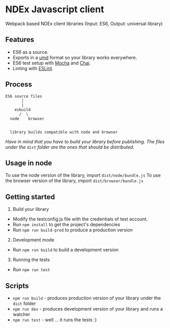 # NDEx Javascript client

Webpack based NDEx client libraries (Input: ES6, Output: universal library)

## Features

- ES6 as a source.
- Exports in a [umd](https://github.com/umdjs/umd) format so your library works everywhere.
- ES6 test setup with [Mocha](http://mochajs.org/) and [Chai](http://chaijs.com/).
- Linting with [ESLint](http://eslint.org/).

## Process

```
ES6 source files
       |
       |
    esbuild
      /  \
  node    browser


  library builds compatible with node and browser
```

_Have in mind that you have to build your library before publishing. The files under the `dist` folder are the ones that should be distributed._

## Usage in node

To use the node version of the library, import `dist/node/bundle.js`
To use the browser version of the library, import `dist/browser/bundle.js`

## Getting started

1. Build your library

- Modify the testconfig.js file with the credentials of test account.
- Run `npm install` to get the project's dependencies
- Run `npm run build-prod` to produce a production version

2. Development mode

- Run `npm run build` to build a development version

3. Running the tests

- Run `npm run test`

## Scripts

- `npm run build` - produces production version of your library under the `dist` folder
- `npm run dev` - produces development version of your library and runs a watcher
- `npm run test` - well ... it runs the tests :)
